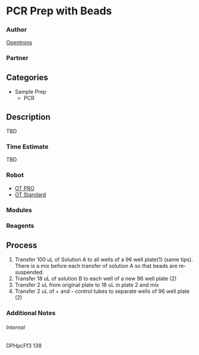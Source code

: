 # PCR Prep with Beads

### Author
[Opentrons](https://opentrons.com/)

### Partner

## Categories
* Sample Prep
	* PCR


## Description
TBD

### Time Estimate
TBD

### Robot
* [OT PRO](https://opentrons.com/ot-one-pro)
* [OT Standard](https://opentrons.com/ot-one-standard)

### Modules

### Reagents

## Process
1. Transfer 100 uL of Solution A to all wells of a 96 well plate(1) (same tips). There is a mix before each transfer of solution A so that beads are re-suspended.
2. Transfer 18 uL of solution B to each well of a new 96 well plate (2)
3. Transfer 2 uL from original plate to 18 uL in plate 2 and mix
4. Transfer 2 uL of + and - control tubes to separate wells of 96 well plate (2)



### Additional Notes


###### Internal
DPHpcFf3
138
